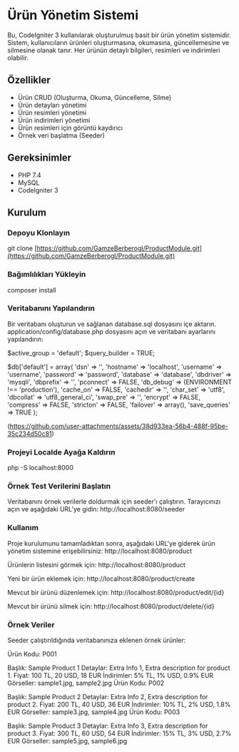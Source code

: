 # Ürün Yönetim Sistemi

Bu, CodeIgniter 3 kullanılarak oluşturulmuş basit bir ürün yönetim sistemidir. Sistem, kullanıcıların ürünleri oluşturmasına, okumasına, güncellemesine ve silmesine olanak tanır. Her ürünün detaylı bilgileri, resimleri ve indirimleri olabilir.

## Özellikler

- Ürün CRUD (Oluşturma, Okuma, Güncelleme, Silme)
- Ürün detayları yönetimi
- Ürün resimleri yönetimi
- Ürün indirimleri yönetimi
- Ürün resimleri için görüntü kaydırıcı
- Örnek veri başlatma (Seeder)

## Gereksinimler

- PHP 7.4
- MySQL
- CodeIgniter 3

## Kurulum

### Depoyu Klonlayın

git clone [https://github.com/GamzeBerberogl/ProductModule.git](https://github.com/GamzeBerberogl/ProductModule.git)

### Bağımlılıkları Yükleyin
composer install

### Veritabanını Yapılandırın
Bir veritabanı oluşturun ve sağlanan database.sql dosyasını içe aktarın.
application/config/database.php dosyasını açın ve veritabanı ayarlarını yapılandırın:

$active_group = 'default';
$query_builder = TRUE;

$db['default'] = array(
    'dsn'   => '',
    'hostname' => 'localhost',
    'username' => 'username',
    'password' => 'password',
    'database' => 'database',
    'dbdriver' => 'mysqli',
    'dbprefix' => '',
    'pconnect' => FALSE,
    'db_debug' => (ENVIRONMENT !== 'production'),
    'cache_on' => FALSE,
    'cachedir' => '',
    'char_set' => 'utf8',
    'dbcollat' => 'utf8_general_ci',
    'swap_pre' => '',
    'encrypt' => FALSE,
    'compress' => FALSE,
    'stricton' => FALSE,
    'failover' => array(),
    'save_queries' => TRUE
);

(https://github.com/user-attachments/assets/38d933ea-56b4-488f-95be-35c234d50c81)

### Projeyi Localde Ayağa Kaldırın
php -S localhost:8000

### Örnek Test Verilerini Başlatın
Veritabanını örnek verilerle doldurmak için seeder'ı çalıştırın. Tarayıcınızı açın ve aşağıdaki URL'ye gidin:
http://localhost:8080/seeder


### Kullanım

Proje kurulumunu tamamladıktan sonra, aşağıdaki URL'ye giderek ürün yönetim sistemine erişebilirsiniz:
http://localhost:8080/product

Ürünlerin listesini görmek için:
http://localhost:8080/product

Yeni bir ürün eklemek için:
http://localhost:8080/product/create

Mevcut bir ürünü düzenlemek için:
http://localhost:8080/product/edit/{id}

Mevcut bir ürünü silmek için:
http://localhost:8080/product/delete/{id}

### Örnek Veriler

Seeder çalıştırıldığında veritabanınıza eklenen örnek ürünler:

Ürün Kodu: P001

Başlık: Sample Product 1
Detaylar: Extra Info 1, Extra description for product 1.
Fiyat: 100 TL, 20 USD, 18 EUR
İndirimler: 5% TL, 1% USD, 0.9% EUR
Görseller: sample1.jpg, sample2.jpg
Ürün Kodu: P002

Başlık: Sample Product 2
Detaylar: Extra Info 2, Extra description for product 2.
Fiyat: 200 TL, 40 USD, 36 EUR
İndirimler: 10% TL, 2% USD, 1.8% EUR
Görseller: sample3.jpg, sample4.jpg
Ürün Kodu: P003

Başlık: Sample Product 3
Detaylar: Extra Info 3, Extra description for product 3.
Fiyat: 300 TL, 60 USD, 54 EUR
İndirimler: 15% TL, 3% USD, 2.7% EUR
Görseller: sample5.jpg, sample6.jpg

